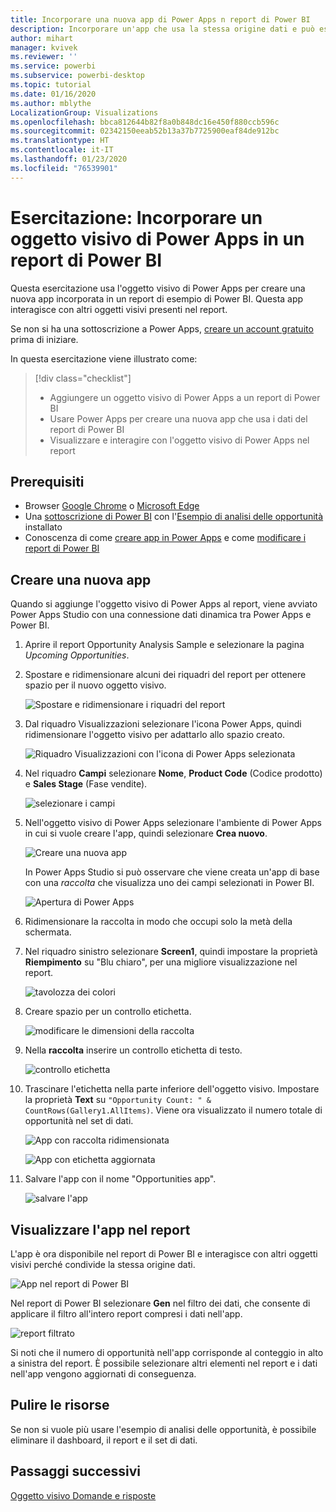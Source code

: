 ```yaml
---
title: Incorporare una nuova app di Power Apps n report di Power BI
description: Incorporare un'app che usa la stessa origine dati e può essere filtrata come altri elementi del report
author: mihart
manager: kvivek
ms.reviewer: ''
ms.service: powerbi
ms.subservice: powerbi-desktop
ms.topic: tutorial
ms.date: 01/16/2020
ms.author: mblythe
LocalizationGroup: Visualizations
ms.openlocfilehash: bbca812644b82f8a0b848dc16e450f880ccb596c
ms.sourcegitcommit: 02342150eeab52b13a37b7725900eaf84de912bc
ms.translationtype: HT
ms.contentlocale: it-IT
ms.lasthandoff: 01/23/2020
ms.locfileid: "76539901"
---
```

# <a name="tutorial-embed-a-power-apps-visual-in-a-power-bi-report"></a>Esercitazione: Incorporare un oggetto visivo di Power Apps in un report di Power BI

Questa esercitazione usa l'oggetto visivo di Power Apps per creare una nuova app incorporata in un report di esempio di Power BI. Questa app interagisce con altri oggetti visivi presenti nel report.

Se non si ha una sottoscrizione a Power Apps, [creare un account gratuito](https://web.powerapps.com/signup?redirect=marketing&email=) prima di iniziare.

In questa esercitazione viene illustrato come:
> [!div class="checklist"]
> * Aggiungere un oggetto visivo di Power Apps a un report di Power BI
> * Usare Power Apps per creare una nuova app che usa i dati del report di Power BI
> * Visualizzare e interagire con l'oggetto visivo di Power Apps nel report

## <a name="prerequisites"></a>Prerequisiti

* Browser [Google Chrome](https://www.google.com/chrome/browser/) o [Microsoft Edge](https://www.microsoft.com/windows/microsoft-edge)
* Una [sottoscrizione di Power BI](https://docs.microsoft.com/power-bi/service-self-service-signup-for-power-bi) con l'[Esempio di analisi delle opportunità](https://docs.microsoft.com/power-bi/sample-opportunity-analysis#get-the-content-pack-for-this-sample) installato
* Conoscenza di come [creare app in Power Apps](https://docs.microsoft.com/powerapps/maker/canvas-apps/data-platform-create-app-scratch) e come [modificare i report di Power BI](https://docs.microsoft.com/power-bi/service-the-report-editor-take-a-tour)



## <a name="create-a-new-app"></a>Creare una nuova app
Quando si aggiunge l'oggetto visivo di Power Apps al report, viene avviato Power Apps Studio con una connessione dati dinamica tra Power Apps e Power BI.

1. Aprire il report Opportunity Analysis Sample e selezionare la pagina *Upcoming Opportunities*. 


2. Spostare e ridimensionare alcuni dei riquadri del report per ottenere spazio per il nuovo oggetto visivo.

    ![Spostare e ridimensionare i riquadri del report](media/power-bi-visualization-powerapp/power-bi-report-page.jpg)

2. Dal riquadro Visualizzazioni selezionare l'icona Power Apps, quindi ridimensionare l'oggetto visivo per adattarlo allo spazio creato.

    ![Riquadro Visualizzazioni con l'icona di Power Apps selezionata](media/power-bi-visualization-powerapp/power-bi-powerapps-icon.jpg)

3. Nel riquadro **Campi** selezionare **Nome**, **Product Code** (Codice prodotto) e **Sales Stage** (Fase vendite). 

    ![selezionare i campi](media/power-bi-visualization-powerapp/power-bi-fields.jpg)

4. Nell'oggetto visivo di Power Apps selezionare l'ambiente di Power Apps in cui si vuole creare l'app, quindi selezionare **Crea nuovo**.

    ![Creare una nuova app](media/power-bi-visualization-powerapp/power-bi-create-new-powerapp.png)

    In Power Apps Studio si può osservare che viene creata un'app di base con una *raccolta* che visualizza uno dei campi selezionati in Power BI.

    ![Apertura di Power Apps](media/power-bi-visualization-powerapp/power-bi-power-app.png)

5.  Ridimensionare la raccolta in modo che occupi solo la metà della schermata. 

6. Nel riquadro sinistro selezionare **Screen1**, quindi impostare la proprietà **Riempimento** su "Blu chiaro", per una migliore visualizzazione nel report.

    ![tavolozza dei colori](media/power-bi-visualization-powerapp/power-bi-powerapps-fill.png)

6. Creare spazio per un controllo etichetta. 

    ![modificare le dimensioni della raccolta](media/power-bi-visualization-powerapp/power-bi-powerapps-gallery.png)


8. Nella **raccolta** inserire un controllo etichetta di testo.

   ![controllo etichetta](media/power-bi-visualization-powerapp/power-bi-label.png)

7. Trascinare l'etichetta nella parte inferiore dell'oggetto visivo. Impostare la proprietà **Text** su `"Opportunity Count: " & CountRows(Gallery1.AllItems)`. Viene ora visualizzato il numero totale di opportunità nel set di dati.

    ![App con raccolta ridimensionata](media/power-bi-visualization-powerapp/power-bi-power-app-label.png)

    ![App con etichetta aggiornata](media/power-bi-visualization-powerapp/power-bi-label-live.png)

7. Salvare l'app con il nome "Opportunities app". 

    ![salvare l'app](media/power-bi-visualization-powerapp/power-bi-save-powerapp.png)


## <a name="view-the-app-in-the-report"></a>Visualizzare l'app nel report
L'app è ora disponibile nel report di Power BI e interagisce con altri oggetti visivi perché condivide la stessa origine dati.

![App nel report di Power BI](media/power-bi-visualization-powerapp/power-bi-powerapps-visual.png)

Nel report di Power BI selezionare **Gen** nel filtro dei dati, che consente di applicare il filtro all'intero report compresi i dati nell'app.

![report filtrato](media/power-bi-visualization-powerapp/power-bi-last.png)

Si noti che il numero di opportunità nell'app corrisponde al conteggio in alto a sinistra del report. È possibile selezionare altri elementi nel report e i dati nell'app vengono aggiornati di conseguenza.


## <a name="clean-up-resources"></a>Pulire le risorse
Se non si vuole più usare l'esempio di analisi delle opportunità, è possibile eliminare il dashboard, il report e il set di dati.


## <a name="next-steps"></a>Passaggi successivi
[Oggetto visivo Domande e risposte](power-bi-visualization-types-for-reports-and-q-and-a.md)